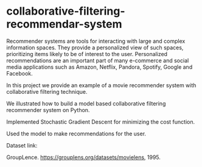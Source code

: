 # collaborative-filtering-recommendar-system


Recommender systems are tools for interacting with large and complex information spaces. They provide a personalized view
of such spaces, prioritizing items likely to be of interest to the user. Personalized recommendations are an important part of many e-commerce and social media applications such as Amazon, Netflix, Pandora, Spotify, Google and Facebook.

In this project we provide an example of a movie recommender system with collaborative filtering technique.

We illustrated how to build a model based collaborative filtering recommender system on Python.

Implemented Stochastic Gradient Descent for minimizing the cost function.

Used the model to make recommendations for the user.

Dataset link:

GroupLence. https://grouplens.org/datasets/movielens, 1995.
